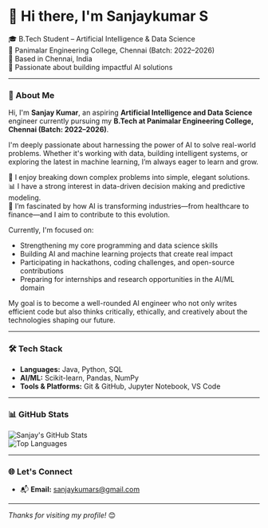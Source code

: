 # 👋 Hi there, I'm Sanjaykumar S

🎓 B.Tech Student – Artificial Intelligence & Data Science  
🏫 Panimalar Engineering College, Chennai (Batch: 2022–2026)  
📍 Based in Chennai, India  
🚀 Passionate about building impactful AI solutions

---

### 🧠 About Me

Hi, I'm **Sanjay Kumar**, an aspiring **Artificial Intelligence and Data Science** engineer currently pursuing my **B.Tech at Panimalar Engineering College, Chennai (Batch: 2022–2026)**.

I'm deeply passionate about harnessing the power of AI to solve real-world problems. Whether it's working with data, building intelligent systems, or exploring the latest in machine learning, I’m always eager to learn and grow.

🧩 I enjoy breaking down complex problems into simple, elegant solutions.  
📊 I have a strong interest in data-driven decision making and predictive modeling.  
🤖 I’m fascinated by how AI is transforming industries—from healthcare to finance—and I aim to contribute to this evolution.

Currently, I'm focused on:

- Strengthening my core programming and data science skills  
- Building AI and machine learning projects that create real impact  
- Participating in hackathons, coding challenges, and open-source contributions  
- Preparing for internships and research opportunities in the AI/ML domain

My goal is to become a well-rounded AI engineer who not only writes efficient code but also thinks critically, ethically, and creatively about the technologies shaping our future.

---

### 🛠️ Tech Stack

- **Languages:** Java, Python, SQL  
- **AI/ML:** Scikit-learn, Pandas, NumPy  
- **Tools & Platforms:** Git & GitHub, Jupyter Notebook, VS Code  

---

### 📊 GitHub Stats

![Sanjay's GitHub Stats](https://github-readme-stats.vercel.app/api?username=sanjaykumars&show_icons=true&theme=radical)  
![Top Languages](https://github-readme-stats.vercel.app/api/top-langs/?username=sanjaykumars&layout=compact&theme=radical)

---

### 🌐 Let's Connect
  
- 📬 **Email:** [sanjaykumars@gmail.com](mailto:sanjaykumars@gmail.com)

---

_Thanks for visiting my profile!_ 😊  

